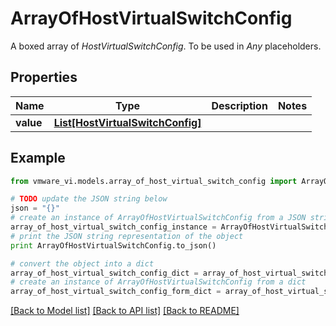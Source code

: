 # ArrayOfHostVirtualSwitchConfig

A boxed array of *HostVirtualSwitchConfig*. To be used in *Any* placeholders. 

## Properties
Name | Type | Description | Notes
------------ | ------------- | ------------- | -------------
**value** | [**List[HostVirtualSwitchConfig]**](HostVirtualSwitchConfig.md) |  | 

## Example

```python
from vmware_vi.models.array_of_host_virtual_switch_config import ArrayOfHostVirtualSwitchConfig

# TODO update the JSON string below
json = "{}"
# create an instance of ArrayOfHostVirtualSwitchConfig from a JSON string
array_of_host_virtual_switch_config_instance = ArrayOfHostVirtualSwitchConfig.from_json(json)
# print the JSON string representation of the object
print ArrayOfHostVirtualSwitchConfig.to_json()

# convert the object into a dict
array_of_host_virtual_switch_config_dict = array_of_host_virtual_switch_config_instance.to_dict()
# create an instance of ArrayOfHostVirtualSwitchConfig from a dict
array_of_host_virtual_switch_config_form_dict = array_of_host_virtual_switch_config.from_dict(array_of_host_virtual_switch_config_dict)
```
[[Back to Model list]](../README.md#documentation-for-models) [[Back to API list]](../README.md#documentation-for-api-endpoints) [[Back to README]](../README.md)


